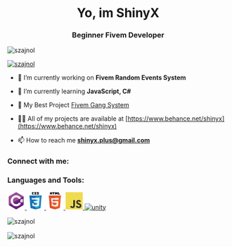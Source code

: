 <h1 align="center">Yo, im ShinyX</h1>
<h3 align="center">Beginner Fivem Developer</h3>

<p align="left"> <img src="https://komarev.com/ghpvc/?username=szajnol&label=Profile%20views&color=0e75b6&style=flat" alt="szajnol" /> </p>

<p align="left"> <a href="https://github.com/ryo-ma/github-profile-trophy"><img src="https://github-profile-trophy.vercel.app/?username=szajnol" alt="szajnol" /></a> </p>

- 🔭 I’m currently working on **Fivem Random Events System**

- 🌱 I’m currently learning **JavaScript, C#**

- 🤝 My Best Project [Fivem Gang System](https://youtu.be/Dno0luhuz1E)

- 👨‍💻 All of my projects are available at [https://www.behance.net/shinyx](https://www.behance.net/shinyx)

- 📫 How to reach me **shinyx.plus@gmail.com**

<h3 align="left">Connect with me:</h3>
<p align="left">
</p>

<h3 align="left">Languages and Tools:</h3>
<p align="left"> <a href="https://www.w3schools.com/cs/" target="_blank" rel="noreferrer"> <img src="https://raw.githubusercontent.com/devicons/devicon/master/icons/csharp/csharp-original.svg" alt="csharp" width="40" height="40"/> </a> <a href="https://www.w3schools.com/css/" target="_blank" rel="noreferrer"> <img src="https://raw.githubusercontent.com/devicons/devicon/master/icons/css3/css3-original-wordmark.svg" alt="css3" width="40" height="40"/> </a> <a href="https://www.w3.org/html/" target="_blank" rel="noreferrer"> <img src="https://raw.githubusercontent.com/devicons/devicon/master/icons/html5/html5-original-wordmark.svg" alt="html5" width="40" height="40"/> </a> <a href="https://developer.mozilla.org/en-US/docs/Web/JavaScript" target="_blank" rel="noreferrer"> <img src="https://raw.githubusercontent.com/devicons/devicon/master/icons/javascript/javascript-original.svg" alt="javascript" width="40" height="40"/> </a> <a href="https://unity.com/" target="_blank" rel="noreferrer"> <img src="https://www.vectorlogo.zone/logos/unity3d/unity3d-icon.svg" alt="unity" width="40" height="40"/> </a> </p>

<p><img align="center" src="https://github-readme-stats.vercel.app/api/top-langs?username=szajnol&show_icons=true&locale=en&layout=compact" alt="szajnol" /></p>

<p><img align="center" src="https://github-readme-streak-stats.herokuapp.com/?user=szajnol&" alt="szajnol" /></p>
